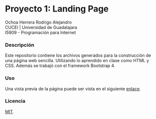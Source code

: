 # Proyecto 1: Landing Page

Ochoa Herrera Rodrigo Alejandro  
CUCEI | Universidad de Guadalajara  
I5909 - Programación para Internet

### Descripción

Este repositorio contiene los archivos generados para la construcción de una página web sencilla. Utilizando lo aprendido en clase como HTML y CSS. Además se trabajó con el framework Bootstrap 4. 

### Uso

Una vista previa de la página puede ser vista en el siguiente [enlace](#).

### Licencia

[MIT](#).
